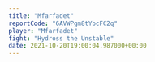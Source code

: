 ```yaml
---
title: "Mfarfadet"
reportCode: "6AVWPgm8tYbcFC2q"
player: "Mfarfadet"
fight: "Hydross the Unstable"
date: 2021-10-20T19:00:04.987000+00:00
---
```

